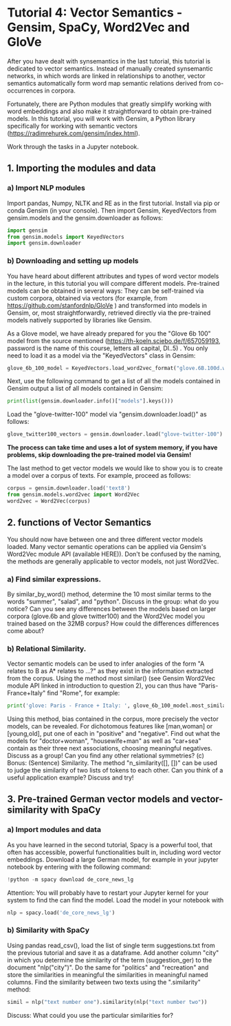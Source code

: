 # Tutorial 4: Vector Semantics - Gensim, SpaCy, Word2Vec and GloVe

After you have dealt with synsemantics in the last tutorial, this tutorial is dedicated to vector semantics. Instead of manually created synsemantic networks,  in which words are linked in relationships to another, vector semantics automatically form word map semantic relations derived from co-occurrences in corpora.

Fortunately, there are Python modules that greatly simplify working with word embeddings and also make it straightforward to obtain pre-trained models.
In this tutorial, you will work with Gensim, a Python library specifically
for working with semantic vectors (https://radimrehurek.com/gensim/index.html).

Work through the tasks in a Jupyter notebook.


## 1. Importing the modules and data
### a) Import NLP modules
Import pandas, Numpy, NLTK and RE as in the first tutorial.
Install via pip or conda Gensim (in your console). Then import Gensim, KeyedVectors from gensim.models and the gensim.downloader as follows:

```python
import gensim
from gensim.models import KeyedVectors
import gensim.downloader
```
### b) Downloading and setting up models
You have heard about different attributes and types of word vector models in the lecture, in this tutorial you will compare different models. Pre-trained models can be obtained in several ways:
They can be self-trained via custom corpora, obtained via vectors (for example, from https://github.com/stanfordnlp/GloVe ) and transformed into models in Gensim, or, most straightforwardly, retrieved directly via the pre-trained models natively supported by libraries like Gensim.

As a Glove model, we have already prepared for you the "Glove 6b 100" model from the source mentioned (https://th-koeln.sciebo.de/f/657059193, password is the name of this course, letters all capital, DI..5) . You only need to load it as a model via the "KeyedVectors" class in Gensim:

```python
glove_6b_100_model = KeyedVectors.load_word2vec_format("glove.6B.100d.w2vformat.txt6", binary=False)
```
Next, use the following command to get a list of all the models contained in Gensim output a list of all models contained in Gensim:

```python
print(list(gensim.downloader.info()["models"].keys()))
```

Load the "glove-twitter-100" model via "gensim.downloader.load()" as follows:
```python
glove_twitter100_vectors = gensim.downloader.load("glove-twitter-100")
```

**The process can take time and uses a lot of system memory, if you have problems, skip downloading the pre-trained model via Gensim!**

The last method to get vector models we would like to show you is to create a model over a corpus of texts. For example, proceed as follows:
```python
corpus = gensim.downloader.load('text8')
from gensim.models.word2vec import Word2Vec
word2vec = Word2Vec(corpus)
```
## 2. functions of Vector Semantics
You should now have between one and three different vector models loaded.
Many vector semantic operations can be applied via Gensim's Word2Vec module API (available HERE)). Don't be confused by the naming, the methods are generally applicable to vector models, not just Word2Vec.
### a) Find similar expressions.
By similar_by_word() method, determine the 10 most similar terms to the words "summer", "salad", and "python". Discuss in the group: what do you notice? Can you see any differences between the models based on larger corpora (glove.6b and glove twitter100) and the Word2Vec model you trained based on the 32MB corpus? How could the differences differences come about?
### b) Relational Similarity.
Vector semantic models can be used to infer analogies of the form "A relates to B as A* relates to ...?" as they exist in the information extracted from the corpus. Using the method most similar() (see Gensim Word2Vec module API linked in introduction to question 2), you can thus have "Paris-France+Italy" find "Rome", for example:

```python
print('glove: Paris - France + Italy: ', glove_6b_100_model.most_similar(positive=["paris", "italy"], negative=["france"], topn=3))
```

Using this method, bias contained in the corpus, more precisely the vector models, can be revealed. For dichotomous features like [man,woman] or [young,old], put one of each in "positive" and "negative". Find out what the models for "doctor+woman", "housewife+man" as well as "car+sea" contain as their three next associations, choosing meaningful negatives. Discuss as a group! Can you find any other relational symmetries?
(c) Bonus: (Sentence) Similarity.
The method "n_similarity([], [])" can be used to judge the similarity of two lists of tokens to each other. Can you think of a useful application example? Discuss and try!

## 3. Pre-trained German vector models and vector-similarity with SpaCy
### a) Import modules and data
As you have learned in the second tutorial, Spacy is a powerful tool, that often has accessible, powerful functionalities built in, including word vector embeddings. Download a large German model, for example in your jupyter notebook by entering with the following command:
```python
!python -m spacy download de_core_news_lg
```

Attention: You will probably have to restart your Jupyter kernel for your system to find the can find the model. Load the model in your notebook with 

```python
nlp = spacy.load('de_core_news_lg')
```
### b) Similarity with SpaCy

Using pandas read_csv(), load the list of single term suggestions.txt from the previous tutorial and save it as a dataframe. Add another column "city" in which you determine the similarity of the term (suggestion_ger) to the document "nlp("city")". Do the same for "politics" and "recreation" and store the similarities in meaningful the similarities in meaningful named columns. 
Find the similarity between two texts using the ".similarity" method:
```python
simil = nlp("text number one").similarity(nlp("text number two"))
```
Discuss:
What could you use the particular similarities for?
